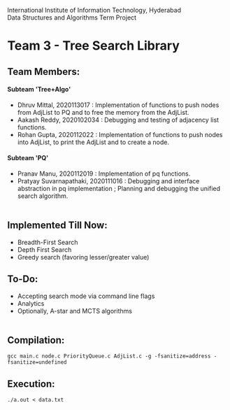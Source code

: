 International Institute of Information Technology, Hyderabad  
Data Structures and Algorithms Term Project
# Team 3 - Tree Search Library
## Team Members:  
#### Subteam 'Tree+Algo'  
- Dhruv Mittal, 2020113017 : Implementation of functions to push nodes from AdjList to PQ and to free the memory from the AdjList.
- Aakash Reddy, 2020102034 : Debugging and testing of adjacency list functions.
- Rohan Gupta, 2020112022 : Implementation of functions to push nodes into AdjList, to print the AdjList and to create a node.
#### Subteam 'PQ'  
- Pranav Manu, 2020112019 : Implementation of pq functions.
- Pratyay Suvarnapathaki, 2020111016 : Debugging and interface abstraction in pq implementation ; Planning and debugging the unified search algorithm.  
&nbsp;  
## Implemented Till Now:  
- Breadth-First Search
- Depth First Search
- Greedy search (favoring lesser/greater value) 
## To-Do:  
- Accepting search mode via command line flags  
- Analytics
- Optionally, A-star and MCTS algorithms  
&nbsp;  
## Compilation:  
`gcc main.c node.c PriorityQueue.c AdjList.c -g -fsanitize=address -fsanitize=undefined`

## Execution:  
`./a.out < data.txt`